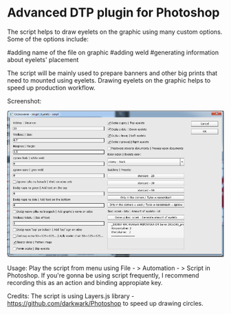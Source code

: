 # Advanced DTP plugin for Photoshop

The script helps to draw eyelets on the graphic using many custom options.
Some of the options include:

#adding name of the file on graphic
#adding weld
#generating information about eyelets' placement

The script will be mainly used to prepare banners and other big prints that need to mounted using eyelets.
Drawing eyelets on the graphic helps to speed up production workflow.

Screenshot:

![readme.png](https://github.com/MiloszSzatkowski/Eyelets-plugin-phothoshop/blob/master/readme.png)

Usage:
Play the script from menu using File - > Automation - > Script in Photoshop.
If you're gonna be using script frequently, I recommend recording this as an action and binding appropiate key.

Credits:
The script is using Layers.js library - https://github.com/darkwark/Photoshop to speed up drawing circles.
